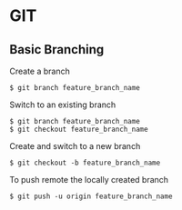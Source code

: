 # GIT

## Basic Branching
Create a branch
```
$ git branch feature_branch_name
```

Switch to an existing branch
```
$ git branch feature_branch_name
$ git checkout feature_branch_name
```

Create and switch to a new branch
```
$ git checkout -b feature_branch_name
```

To push remote the locally created branch
```
$ git push -u origin feature_branch_name
```

